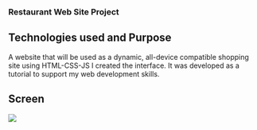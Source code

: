 ### Restaurant Web Site Project

## Technologies used and Purpose

A website that will be used as a dynamic, all-device compatible shopping site using HTML-CSS-JS
I created the interface. 
It was developed as a tutorial to support my web development skills.

## Screen
![](screen.gif)

